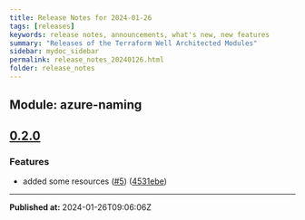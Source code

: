 ```yaml
---
title: Release Notes for 2024-01-26
tags: [releases]
keywords: release notes, announcements, what's new, new features
summary: "Releases of the Terraform Well Architected Modules"
sidebar: mydoc_sidebar
permalink: release_notes_20240126.html
folder: release_notes
---
```


## Module: azure-naming
## [0.2.0](https://github.com/CloudNationHQ/terraform-azure-naming/releases/tag/v0.2.0)


### Features

* added some resources ([#5](https://github.com/CloudNationHQ/terraform-azure-naming/issues/5)) ([4531ebe](https://github.com/CloudNationHQ/terraform-azure-naming/commit/4531ebecd7338f79cfcdcc8d67092ff5c1cce54c))

---

**Published at:** 2024-01-26T09:06:06Z

